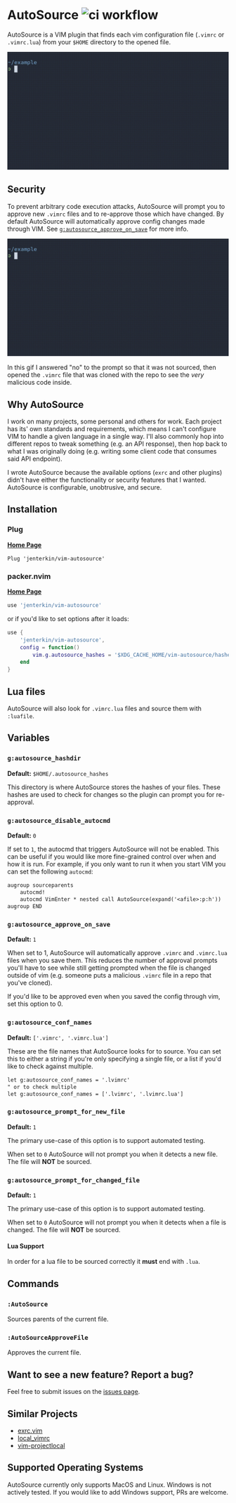 # AutoSource  ![ci workflow](https://github.com/jenterkin/vim-autosource/actions/workflows/ci.yml/badge.svg)
AutoSource is a VIM plugin that finds each vim configuration file (`.vimrc` or `.vimrc.lua`) from your `$HOME` directory to the opened file.

![Example usage](static/example.gif)

## Security
To prevent arbitrary code execution attacks, AutoSource will prompt you to approve new `.vimrc` files and to re-approve those which have changed. By default AutoSource will automatically approve config changes made through VIM. See [`g:autosource_approve_on_save`](#g:autosource_approve_on_save) for more info.

![Security example](static/security_example.gif)

In this gif I answered "no" to the prompt so that it was not sourced, then opened the `.vimrc` file that was cloned with the repo to see the _very_ malicious code inside.

## Why AutoSource
I work on many projects, some personal and others for work. Each project has its' own standards and requirements, which means I can't configure VIM to handle a given language in a single way. I'll also commonly hop into different repos to tweak something (e.g. an API response), then hop back to what I was originally doing (e.g. writing some client code that consumes said API endpoint).

I wrote AutoSource because the available options (`exrc` and other plugins) didn't have either the functionality or security features that I wanted. AutoSource is configurable, unobtrusive, and secure.

## Installation
### Plug
**[Home Page](https://github.com/junegunn/vim-plug)**

```vim
Plug 'jenterkin/vim-autosource'
```

### packer.nvim
**[Home Page](https://github.com/wbthomason/packer.nvim)**

```lua
use 'jenterkin/vim-autosource'
```

or if you'd like to set options after it loads:

```lua
use {
    'jenterkin/vim-autosource',
    config = function()
        vim.g.autosource_hashes = '$XDG_CACHE_HOME/vim-autosource/hashes'
    end
}
```

## Lua files
AutoSource will also look for `.vimrc.lua` files and source them with `:luafile`.

## Variables
### `g:autosource_hashdir`
**Default:** `$HOME/.autosource_hashes`

This directory is where AutoSource stores the hashes of your files. These hashes are used to check for changes so the plugin can prompt you for re-approval.

### `g:autosource_disable_autocmd`
**Default:** `0`

If set to `1`, the autocmd that triggers AutoSource will not be enabled. This can be useful if you would like more fine-grained control over when and how it is run. For example, if you only want to run it when you start VIM you can set the following `autocmd`:

```vim
augroup sourceparents
    autocmd!
    autocmd VimEnter * nested call AutoSource(expand('<afile>:p:h'))
augroup END
```

### `g:autosource_approve_on_save`
**Default:** `1`

When set to 1, AutoSource will automatically approve `.vimrc` and `.vimrc.lua` files when you save them. This reduces the number of approval prompts you'll have to see while still getting prompted when the file is changed outside of vim (e.g. someone puts a malicious `.vimrc` file in a repo that you've cloned).

If you'd like to be approved even when you saved the config through vim, set this option to 0.

### `g:autosource_conf_names`
**Default:** `['.vimrc', '.vimrc.lua']`

These are the file names that AutoSource looks for to source. You can set this to either a string if you're only specifying a single file, or a list if you'd like to check against multiple.

```vim
let g:autosource_conf_names = '.lvimrc'
" or to check multiple
let g:autosource_conf_names = ['.lvimrc', '.lvimrc.lua']
```

### `g:autosource_prompt_for_new_file`
**Default:** `1`

The primary use-case of this option is to support automated testing.

When set to `0` AutoSource will not prompt you when it detects a new file. The file will **NOT** be sourced.

### `g:autosource_prompt_for_changed_file`
**Default:** `1`

The primary use-case of this option is to support automated testing.

When set to `0` AutoSource will not prompt you when it detects when a file is changed. The file will **NOT** be sourced.

#### Lua Support
In order for a lua file to be sourced correctly it **must** end with `.lua`.

## Commands

### `:AutoSource`
Sources parents of the current file.

### `:AutoSourceApproveFile`
Approves the current file.

## Want to see a new feature? Report a bug?
Feel free to submit issues on the [issues page](https://github.com/jenterkin/vim-autosource/issues?q=is%3Aopen+is%3Aissue+label%3Aenhancement).

## Similar Projects
- [exrc.vim](https://github.com/ii14/exrc.vim)
- [local_vimrc](https://github.com/LucHermitte/local_vimrc)
- [vim-projectlocal](https://github.com/krisajenkins/vim-projectlocal)

## Supported Operating Systems
AutoSource currently only supports MacOS and Linux. Windows is not actively tested. If you would like to add Windows support, PRs are welcome.

